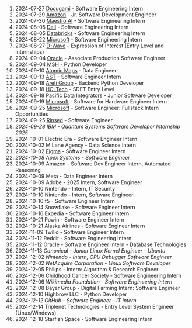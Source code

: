 1. 2024-07-27 [Docugami](https://www.docugami.com) - Software Engineering Intern
2. 2024-07-29  [Amazon](https://www.amazon.com) - Jr. Software Development Engineer
3. 2024-07-30 [Maestro AI](https://www.getmaestro.ai/) - Software Engineering Intern
4. 2024-08-05 [Dell](https://jobs.dell.com/en/software-engineering) - Software Engineering Intern
5. 2024-08-05 [Databricks](https://www.databricks.com/company/careers) - Software Engineering Intern
6. 2024-08-22 [Microsoft](https://www.microsoft.com) - Software Engineering Intern
7. 2024-08-27 [D-Wave](https://www.dwavesys.com) - Expression of Interest (Entry Level and Internships)
8. 2024-09-04 [Oracle](https://www.oracle.com) - Associate Production Software Engineer
9. 2024-09-04 [MSH](https://www.talentmsh.com) - Python Developer
10. 2024-09-10 [Atomic Maps](https://atomicmaps.io/) - Data Engineer
11. 2024-09-13 [AST](https://www.ast-inc.com/) - Software Engineer Intern
12. 2024-09-18 [Areti Group](https://www.bcorporation.net/en-us/find-a-b-corp/company/areti-group/) - Backend Python Developer
13. 2024-09-18 [HCLTech](https://www.hcltech.com/) - SDET Entry Level
14. 2024-09-18 [Pacific Data Integrators](https://www.pacificdataintegrators.com/) - Junior Software Developer
15. 2024-09-19 [Microsoft](https://www.microsoft.com) - Software for Hardware Engineer Intern
16. 2024-09-25 [Microsoft](https://www.microsoft.com) - Software Engineer: Fullstack Intern Opportunities
17. 2024-09-25 [Rinsed](https://www.rinsed.com) - Software Engineer
18. *2024-09-28 [IBM](https://www.ibm.com) - Quantum Systems Software Developer Internship 2025*
19. 2024-10-01 Electric Era - Software Engineer Intern
20. 2024-10-02 M Lane Agency - Data Science Intern
21. 2024-10-02 [Figma](https://www.figma.com) - Software Engineer Intern
22. *2024-10-08 Apex Systems - Software Engineer*
23. 2024-10-09 Amazon - Software Dev Engineer Intern, Automated Reasoning
24. 2024-10-09 Meta - Data Engineer Intern
25. 2024-10-09 Adobe - 2025 Intern, Software Engineer
26. 2024-10-10 Nintendo - Intern, IT Security
27. 2024-10-10 Nintendo - Intern, Software Engineer
28. 2024-10-10 f5 - Software Engineer Intern
29. 2024-10-14 Snowflake - Software Engineer Intern
30. 2024-10-16 Expedia - Software Engineer Intern
31. 2024-10-21 Powin - Software Engineer Intern
32. 2024-10-21 Alaska Airlines - Software Engineer Intern
33. 2024-11-09 Twilio - Software Engineer Intern
34. 2024-11-12 Reddit - Software Engineering Intern
35. 2024-11-12 Oracle - Software Engineer Intern - Database Technologies
36. 2024-11-13 *Canonical - Junior Linux Kernel Engineer - Ubuntu*
37. 2024-12-02 *Nintendo - Intern, CPU Debugger Software Engineer*
38. 2024-12-02 *NetAcquire Corporation - Linux Software Developer*
39. 2024-12-05 Philips - Intern: Algorithm & Research Engineer
40. 2024-12-06 Childhood Cancer Society - Software Engineering Intern
41. 2024-12-06 *Wikimedia Foundation - Software Engineering Intern*
42. 2024-12-08 Bayer Group - Digital Farming Intern: Software Engineer
43. 2024-12-10 Highbrow LLC - Python Developer
44. *2024-12-12 GitHub - Software Engineer - IT Intern*
45. 2024-12-14 Triplenet Technologies - Entry Level System Engineer (Linux/Windows)
46. 2024-12-18 Starfish Space - Software Engineering Intern
